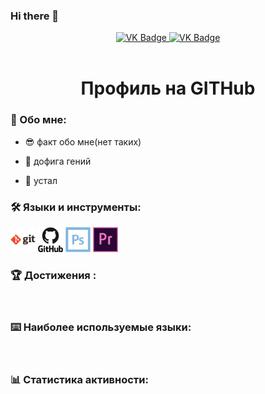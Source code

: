 ### Hi there 👋

<div id="badges" align="center">
  <a href="https://vk.com/blacks1011">
    <img src="https://img.shields.io/badge/VK-blue?style=for-the-badge&logo=VK&logoColor=White" alt="VK Badge"/> 
  </a>
  
  <a href=" ">
    <img src="https://img.shields.io/badge/EMAIL-red?style=for-the-badge&logo=Gmail&logoColor=White" alt="VK Badge"/> 
  </a>
</div>

<div id="viewprof" align="center">
  <img src="https://komarev.com/ghpvc/?username=Black10110&style=flat-square&color=blue" alt=""/>
</div>

<div id="heythere" align="center">
  <h1> Профиль на GITHub </h1>
</div>

### :thinking: Обо мне:
- :sunglasses: факт обо мне(нет таких)

- :monocle_face: дофига гений

- :yawning_face: устал

### :hammer_and_wrench: Языки и инструменты:

<div>
  <img src="https://github.com/devicons/devicon/blob/master/icons/git/git-original-wordmark.svg" width="40" height="40">
  <img src="https://github.com/devicons/devicon/blob/master/icons/github/github-original-wordmark.svg" width="40" height="40">
  <img src="https://github.com/devicons/devicon/blob/master/icons/photoshop/photoshop-line.svg" width="40" height="40">
  <img src="https://github.com/devicons/devicon/blob/master/icons/premierepro/premierepro-original.svg" width="40" height="40">
</div>

### :trophy: Достижения :
<div>
  <img src="https://github-profile-trophy.vercel.app/?username=Black10110" alt=""/>
</div>

### :keyboard: Наиболее используемые языки:
<div>
  <img src="https://github-readme-stats.vercel.app/api/top-langs/?username=Black10110" alt=""/>
</div>


### :bar_chart: Статистика активности:
<div>
  <img src="https://github-readme-activity-graph.vercel.app/graph?username=Black10110&theme=react-dark" alt=""/>
</div>
